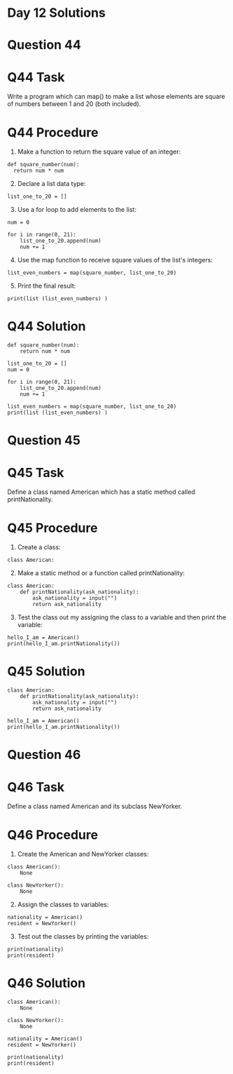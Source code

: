# Day 12 Solutions

# Question 44

# Q44 Task
Write a program which can map() to make a list whose elements are square of numbers between 1 and 20 (both included).

# Q44 Procedure
1. Make a function to return the square value of an integer:
```
def square_number(num):
  return num * num
```
2. Declare a list data type:
```
list_one_to_20 = []
```
3. Use a for loop to add elements to the list:
```
num = 0

for i in range(0, 21):
    list_one_to_20.append(num)
    num += 1
```
4. Use the map function to receive square values of the list's integers:
```
list_even_numbers = map(square_number, list_one_to_20)
```
5. Print the final result:
```
print(list (list_even_numbers) )
```

# Q44 Solution
```
def square_number(num):
    return num * num

list_one_to_20 = []
num = 0

for i in range(0, 21):
    list_one_to_20.append(num)
    num += 1
    
list_even_numbers = map(square_number, list_one_to_20)
print(list (list_even_numbers) )
```

# Question 45

# Q45 Task
Define a class named American which has a static method called printNationality.

# Q45 Procedure
1. Create a class:
```
class American:
```
2. Make a static method or a function called printNationality:
```
class American:
    def printNationality(ask_nationality):
        ask_nationality = input("")
        return ask_nationality
```
3. Test the class out my assigning the class to a variable and then print the variable:
```
hello_I_am = American()
print(hello_I_am.printNationality())
```

# Q45 Solution
```
class American:
    def printNationality(ask_nationality):
        ask_nationality = input("")
        return ask_nationality
        
hello_I_am = American()
print(hello_I_am.printNationality())
```

# Question 46 

# Q46 Task
Define a class named American and its subclass NewYorker.

# Q46 Procedure
1. Create the American and NewYorker classes:
```
class American():
    None
    
class NewYorker():
    None
```
2. Assign the classes to variables:
```
nationality = American()
resident = NewYorker() 
```
3. Test out the classes by printing the variables:
```
print(nationality)
print(resident)
```
# Q46 Solution
```
class American():
    None
    
class NewYorker():
    None
    
nationality = American()
resident = NewYorker() 

print(nationality)
print(resident)
```

